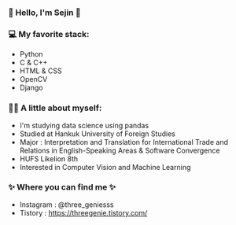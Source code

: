 ### 💙 Hello, I'm Sejin 💙

### 💻 My favorite stack:
- Python
- C & C++
- HTML & CSS
- OpenCV
- Django

### 👩🏻 A little about myself:
- I'm studying data science using pandas
- Studied at Hankuk University of Foreign Studies 
- Major : Interpretation and Translation for International Trade and Relations in English-Speaking Areas & Software Convergence
- HUFS Likelion 8th
- Interested in Computer Vision and Machine Learning

### ✨ Where you can find me ✨
- Instagram : @three_geniesss
- Tistory : https://threegenie.tistory.com/
